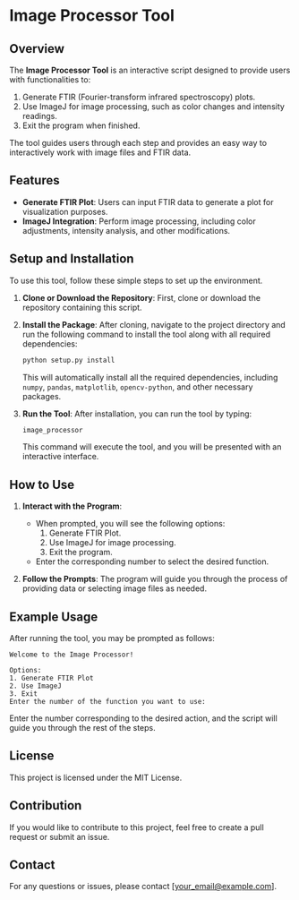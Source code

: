 # Image Processor Tool

## Overview

The **Image Processor Tool** is an interactive script designed to provide users with functionalities to:

1. Generate FTIR (Fourier-transform infrared spectroscopy) plots.
2. Use ImageJ for image processing, such as color changes and intensity readings.
3. Exit the program when finished.

The tool guides users through each step and provides an easy way to interactively work with image files and FTIR data.

## Features

- **Generate FTIR Plot**: Users can input FTIR data to generate a plot for visualization purposes.
- **ImageJ Integration**: Perform image processing, including color adjustments, intensity analysis, and other modifications.

## Setup and Installation

To use this tool, follow these simple steps to set up the environment.

1. **Clone or Download the Repository**: First, clone or download the repository containing this script.

2. **Install the Package**: After cloning, navigate to the project directory and run the following command to install the tool along with all required dependencies:

    ```sh
    python setup.py install
    ```

    This will automatically install all the required dependencies, including `numpy`, `pandas`, `matplotlib`, `opencv-python`, and other necessary packages.

3. **Run the Tool**: After installation, you can run the tool by typing:

    ```sh
    image_processor
    ```

    This command will execute the tool, and you will be presented with an interactive interface.

## How to Use

1. **Interact with the Program**:
   - When prompted, you will see the following options:
     1. Generate FTIR Plot.
     2. Use ImageJ for image processing.
     3. Exit the program.
   - Enter the corresponding number to select the desired function.

2. **Follow the Prompts**: The program will guide you through the process of providing data or selecting image files as needed.

## Example Usage

After running the tool, you may be prompted as follows:

```
Welcome to the Image Processor!

Options:
1. Generate FTIR Plot
2. Use ImageJ
3. Exit
Enter the number of the function you want to use:
```

Enter the number corresponding to the desired action, and the script will guide you through the rest of the steps.

## License

This project is licensed under the MIT License.

## Contribution

If you would like to contribute to this project, feel free to create a pull request or submit an issue.

## Contact

For any questions or issues, please contact [your_email@example.com].

